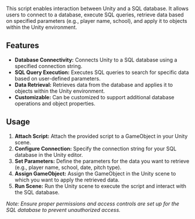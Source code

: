 This script enables interaction between Unity and a SQL database. It allows users to connect to a database, execute SQL queries, retrieve data based on specified parameters (e.g., player name, school), and apply it to objects within the Unity environment.

## Features

- **Database Connectivity:** Connects Unity to a SQL database using a specified connection string.
- **SQL Query Execution:** Executes SQL queries to search for specific data based on user-defined parameters.
- **Data Retrieval:** Retrieves data from the database and applies it to objects within the Unity environment.
- **Customizable:** Can be customized to support additional database operations and object properties.

## Usage

1. **Attach Script:** Attach the provided script to a GameObject in your Unity scene.
2. **Configure Connection:** Specify the connection string for your SQL database in the Unity editor.
3. **Set Parameters:** Define the parameters for the data you want to retrieve (e.g., player name, school, date, pitch type).
4. **Assign GameObject:** Assign the GameObject in the Unity scene to which you want to apply the retrieved data.
5. **Run Scene:** Run the Unity scene to execute the script and interact with the SQL database.

*Note: Ensure proper permissions and access controls are set up for the SQL database to prevent unauthorized access.*
